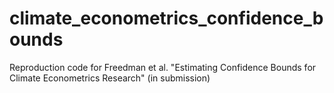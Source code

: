 # climate_econometrics_confidence_bounds
Reproduction code for Freedman et al. "Estimating Confidence Bounds for Climate Econometrics Research" (in submission) 
